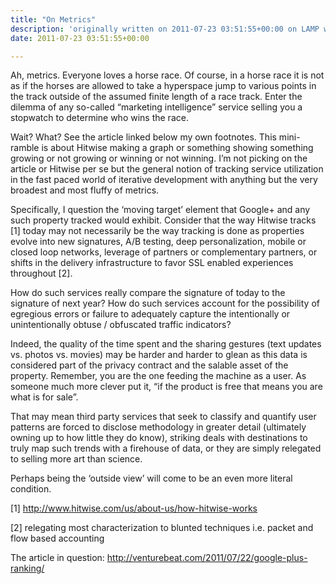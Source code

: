 ```yaml
---
title: "On Metrics"
description: 'originally written on 2011-07-23 03:51:55+00:00 on LAMP with vi, WordPress, Jekyll, Gatsby Cloud, Netlify, Revue, Substack, or Buttondown'
date: 2011-07-23 03:51:55+00:00

---
```


Ah, metrics. Everyone loves a horse race. Of course, in a horse race it is not as if the horses are allowed to take a hyperspace jump to various points in the track outside of the assumed finite length of a race track. Enter the dilemma of any so-called “marketing intelligence” service selling you a stopwatch to determine who wins the race.

Wait? What? See the article linked below my own footnotes. This mini-ramble is about Hitwise making a graph or something showing something growing or not growing or winning or not winning. I’m not picking on the article or Hitwise per se but the general notion of tracking service utilization in the fast paced world of iterative development with anything but the very broadest and most fluffy of metrics.

Specifically, I question the ‘moving target’ element that Google+ and any such property tracked would exhibit. Consider that the way Hitwise tracks [1] today may not necessarily be the way tracking is done as properties evolve into new signatures, A/B testing, deep personalization, mobile or closed loop networks, leverage of partners or complementary partners, or shifts in the delivery infrastructure to favor SSL enabled experiences throughout [2].

How do such services really compare the signature of today to the signature of next year? How do such services account for the possibility of egregious errors or failure to adequately capture the intentionally or unintentionally obtuse / obfuscated traffic indicators?

Indeed, the quality of the time spent and the sharing gestures (text updates vs. photos vs. movies) may be harder and harder to glean as this data is considered part of the privacy contract and the salable asset of the property. Remember, you are the one feeding the machine as a user. As someone much more clever put it, “if the product is free that means you are what is for sale”.

That may mean third party services that seek to classify and quantify user patterns are forced to disclose methodology in greater detail (ultimately owning up to how little they do know), striking deals with destinations to truly map such trends with a firehouse of data, or they are simply relegated to selling more art than science.

Perhaps being the ‘outside view’ will come to be an even more literal condition.

[1] <http://www.hitwise.com/us/about-us/how-hitwise-works>

[2] relegating most characterization to blunted techniques i.e. packet and flow based accounting

The article in question: <http://venturebeat.com/2011/07/22/google-plus-ranking/>

